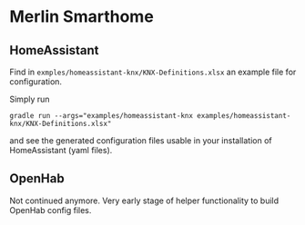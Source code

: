 # Merlin Smarthome

## HomeAssistant

Find in ```exmples/homeassistant-knx/KNX-Definitions.xlsx``` an example file for configuration.

Simply run

```gradle run --args="examples/homeassistant-knx examples/homeassistant-knx/KNX-Definitions.xlsx"```

and see the generated configuration files usable in your installation of HomeAssistant (yaml files).

## OpenHab

Not continued anymore.
Very early stage of helper functionality to build OpenHab config files.

